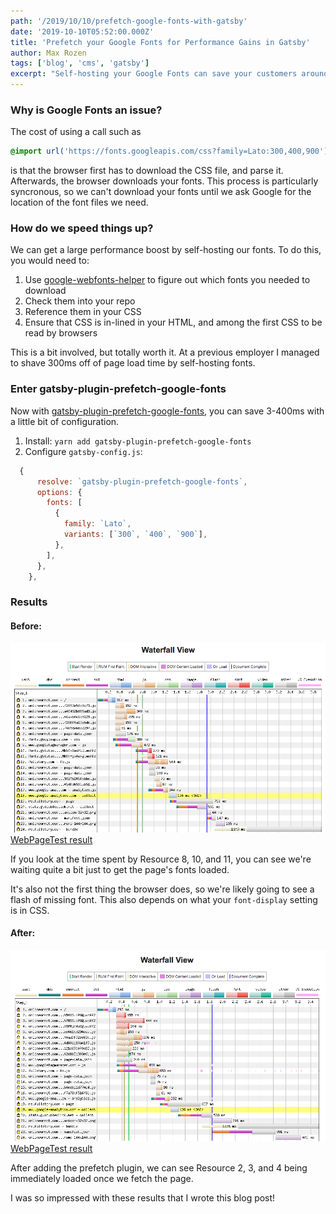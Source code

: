 ```yaml
---
path: '/2019/10/10/prefetch-google-fonts-with-gatsby'
date: '2019-10-10T05:52:00.000Z'
title: 'Prefetch your Google Fonts for Performance Gains in Gatsby'
author: Max Rozen
tags: ['blog', 'cms', 'gatsby']
excerpt: "Self-hosting your Google Fonts can save your customers around 3-400ms per page load. There's a Gatsby plugin that makes it super easy."
---
```


### Why is Google Fonts an issue?

The cost of using a call such as

```css
@import url('https://fonts.googleapis.com/css?family=Lato:300,400,900');
```

is that the browser first has to download the CSS file, and parse it. Afterwards, the browser downloads your fonts. This process is particularly syncronous, so we can't download your fonts until we ask Google for the location of the font files we need.

### How do we speed things up?

We can get a large performance boost by self-hosting our fonts. To do this, you would need to:

1. Use [google-webfonts-helper](https://google-webfonts-helper.herokuapp.com/fonts) to figure out which fonts you needed to download
1. Check them into your repo
1. Reference them in your CSS
1. Ensure that CSS is in-lined in your HTML, and among the first CSS to be read by browsers

This is a bit involved, but totally worth it. At a previous employer I managed to shave 300ms off of page load time by self-hosting fonts.

### Enter gatsby-plugin-prefetch-google-fonts

Now with [gatsby-plugin-prefetch-google-fonts](https://www.gatsbyjs.org/packages/gatsby-plugin-prefetch-google-fonts/), you can save 3-400ms with a little bit of configuration.

1. Install:
   `yarn add gatsby-plugin-prefetch-google-fonts`
1. Configure `gatsby-config.js`:

```js
  {
      resolve: `gatsby-plugin-prefetch-google-fonts`,
      options: {
        fonts: [
          {
            family: `Lato`,
            variants: [`300`, `400`, `900`],
          },
        ],
      },
    },
```

### Results

#### Before:

![Before prefetching Google Fonts](google-font-css.png)
[WebPageTest result](https://webpagetest.org/result/191009_JR_9137ae367dcfa3e9ada6ac38bb7be68e/)

If you look at the time spent by Resource 8, 10, and 11, you can see we're waiting quite a bit just to get the page's fonts loaded.

It's also not the first thing the browser does, so we're likely going to see a flash of missing font. This also depends on what your `font-display` setting is in CSS.

#### After:

![After prefetching Google Fonts](gatsby-prefetch-font.png)
[WebPageTest result](https://webpagetest.org/result/191009_2F_fc704f0002d28867cc09b7c43bdc3831/)

After adding the prefetch plugin, we can see Resource 2, 3, and 4 being immediately loaded once we fetch the page.

I was so impressed with these results that I wrote this blog post!
